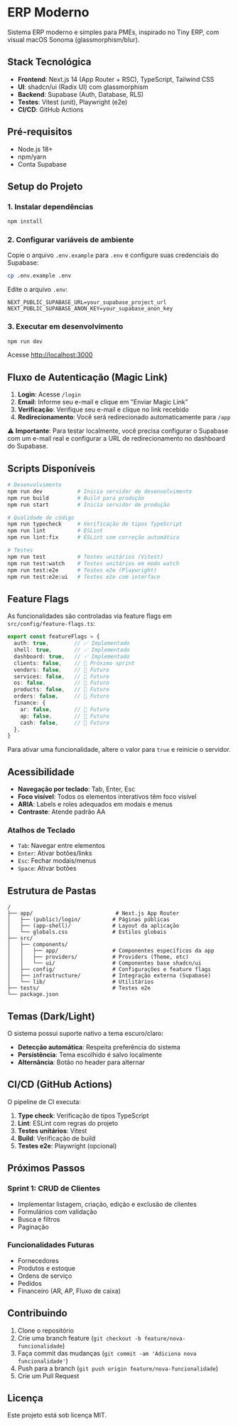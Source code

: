 # ERP Moderno

Sistema ERP moderno e simples para PMEs, inspirado no Tiny ERP, com visual macOS Sonoma (glassmorphism/blur).

## Stack Tecnológica

- **Frontend**: Next.js 14 (App Router + RSC), TypeScript, Tailwind CSS
- **UI**: shadcn/ui (Radix UI) com glassmorphism
- **Backend**: Supabase (Auth, Database, RLS)
- **Testes**: Vitest (unit), Playwright (e2e)
- **CI/CD**: GitHub Actions

## Pré-requisitos

- Node.js 18+ 
- npm/yarn
- Conta Supabase

## Setup do Projeto

### 1. Instalar dependências

```bash
npm install
```

### 2. Configurar variáveis de ambiente

Copie o arquivo `.env.example` para `.env` e configure suas credenciais do Supabase:

```bash
cp .env.example .env
```

Edite o arquivo `.env`:

```
NEXT_PUBLIC_SUPABASE_URL=your_supabase_project_url
NEXT_PUBLIC_SUPABASE_ANON_KEY=your_supabase_anon_key
```

### 3. Executar em desenvolvimento

```bash
npm run dev
```

Acesse [http://localhost:3000](http://localhost:3000)

## Fluxo de Autenticação (Magic Link)

1. **Login**: Acesse `/login`
2. **Email**: Informe seu e-mail e clique em "Enviar Magic Link"
3. **Verificação**: Verifique seu e-mail e clique no link recebido
4. **Redirecionamento**: Você será redirecionado automaticamente para `/app`

⚠️ **Importante**: Para testar localmente, você precisa configurar o Supabase com um e-mail real e configurar a URL de redirecionamento no dashboard do Supabase.

## Scripts Disponíveis

```bash
# Desenvolvimento
npm run dev           # Inicia servidor de desenvolvimento
npm run build         # Build para produção
npm run start         # Inicia servidor de produção

# Qualidade de código
npm run typecheck     # Verificação de tipos TypeScript
npm run lint          # ESLint
npm run lint:fix      # ESLint com correção automática

# Testes
npm run test          # Testes unitários (Vitest)
npm run test:watch    # Testes unitários em modo watch
npm run test:e2e      # Testes e2e (Playwright)
npm run test:e2e:ui   # Testes e2e com interface
```

## Feature Flags

As funcionalidades são controladas via feature flags em `src/config/feature-flags.ts`:

```typescript
export const featureFlags = {
  auth: true,        // ✅ Implementado
  shell: true,       // ✅ Implementado  
  dashboard: true,   // ✅ Implementado
  clients: false,    // 🚧 Próximo sprint
  vendors: false,    // 🚧 Futuro
  services: false,   // 🚧 Futuro
  os: false,         // 🚧 Futuro
  products: false,   // 🚧 Futuro
  orders: false,     // 🚧 Futuro
  finance: {
    ar: false,       // 🚧 Futuro
    ap: false,       // 🚧 Futuro
    cash: false,     // 🚧 Futuro
  },
}
```

Para ativar uma funcionalidade, altere o valor para `true` e reinicie o servidor.

## Acessibilidade

- **Navegação por teclado**: Tab, Enter, Esc
- **Foco visível**: Todos os elementos interativos têm foco visível
- **ARIA**: Labels e roles adequados em modais e menus
- **Contraste**: Atende padrão AA

### Atalhos de Teclado

- `Tab`: Navegar entre elementos
- `Enter`: Ativar botões/links
- `Esc`: Fechar modais/menus
- `Space`: Ativar botões

## Estrutura de Pastas

```
/
├── app/                          # Next.js App Router
│   ├── (public)/login/          # Páginas públicas
│   ├── (app-shell)/             # Layout da aplicação
│   └── globals.css              # Estilos globais
├── src/
│   ├── components/
│   │   ├── app/                 # Componentes específicos da app
│   │   ├── providers/           # Providers (Theme, etc)
│   │   └── ui/                  # Componentes base shadcn/ui
│   ├── config/                  # Configurações e feature flags
│   ├── infrastructure/          # Integração externa (Supabase)
│   └── lib/                     # Utilitários
├── tests/                       # Testes e2e
└── package.json
```

## Temas (Dark/Light)

O sistema possui suporte nativo a tema escuro/claro:

- **Detecção automática**: Respeita preferência do sistema
- **Persistência**: Tema escolhido é salvo localmente
- **Alternância**: Botão no header para alternar

## CI/CD (GitHub Actions)

O pipeline de CI executa:

1. **Type check**: Verificação de tipos TypeScript
2. **Lint**: ESLint com regras do projeto
3. **Testes unitários**: Vitest
4. **Build**: Verificação de build
5. **Testes e2e**: Playwright (opcional)

## Próximos Passos

### Sprint 1: CRUD de Clientes
- Implementar listagem, criação, edição e exclusão de clientes
- Formulários com validação
- Busca e filtros
- Paginação

### Funcionalidades Futuras
- Fornecedores
- Produtos e estoque
- Ordens de serviço
- Pedidos
- Financeiro (AR, AP, Fluxo de caixa)

## Contribuindo

1. Clone o repositório
2. Crie uma branch feature (`git checkout -b feature/nova-funcionalidade`)
3. Faça commit das mudanças (`git commit -am 'Adiciona nova funcionalidade'`)
4. Push para a branch (`git push origin feature/nova-funcionalidade`)
5. Crie um Pull Request

## Licença

Este projeto está sob licença MIT.
